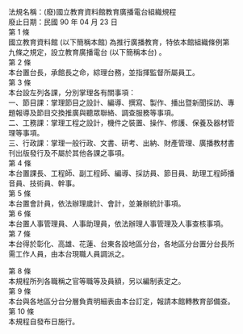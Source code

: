 法規名稱：(廢)國立教育資料館教育廣播電台組織規程  
廢止日期：民國 90 年 04 月 23 日  
第 1 條  
國立教育資料館 (以下簡稱本館) 為推行廣播教育，特依本館組織條例第  
九條之規定，設立教育廣播電台 (以下簡稱本台) 。  
第 2 條  
本台置台長，承館長之命，綜理台務，並指揮監督所屬員工。  
第 3 條  
本台設左列各課，分別掌理各有關事項：  
一、節目課：掌理節目之設計、編導、撰寫、製作、播出暨新聞採訪、專  
題報導及節目交換推廣與聽眾聯絡、調查服務等事項。  
二、工務課：掌理工程之設計，機件之裝置、操作、修護、保養及器材管  
理等事項。  
三、行政課：掌理一般行政、文書、研考、出納、財產管理、廣播教材書  
刊出版發行及不屬於其他各課之事項。  
第 4 條  
本台置課長、工程師、副工程師、編導、採訪員、節目員、助理工程師播  
音員、技術員、幹事。  
第 5 條  
本台置會計員，依法辦理歲計、會計，並兼辦統計事項。  
第 6 條  
本台置人事管理員、人事助理員，依法辦理人事管理及人事查核事項。  
第 7 條  
本台得於彰化、高雄、花蓮、台東各設地區分台，各地區分台置分台長所  
需工作人員，由本台現職人員調派之。  


第 8 條  
本規程所列各職稱之官等職等及員額，另以編制表定之。  
第 9 條  
本台與各地區分台分層負責明細表由本台訂定，報請本館轉教育部備查。  
第 10 條  
本規程自發布日施行。  


